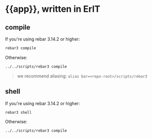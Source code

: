 # {{app}}, written in ErlT

## compile

If you're using rebar 3.14.2 or higher:

```sh
rebar3 compile
```

Otherwise:

```sh
../../scripts/rebar3 compile
```
> we recommend aliasing: `alias bar=<repo-root>/scripts/rebar3`

## shell

If you're using rebar 3.14.2 or higher:

```sh
rebar3 shell
```

Otherwise:

```sh
../../scripts/rebar3 compile
```

